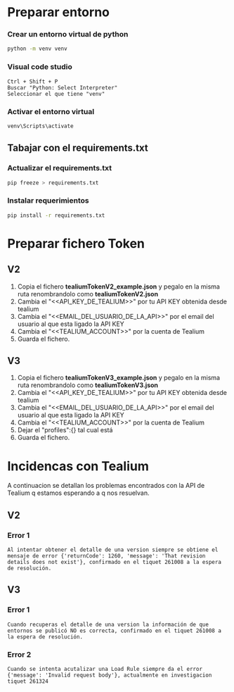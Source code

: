 # Preparar entorno

### Crear un entorno virtual de python
```sh
python -m venv venv
```

### Visual code studio
    Ctrl + Shift + P
    Buscar "Python: Select Interpreter"
    Seleccionar el que tiene "venv"

### Activar el entorno virtual
```sh
venv\Scripts\activate
```

## Tabajar con el requirements.txt
### Actualizar el requirements.txt
```sh
pip freeze > requirements.txt
```

### Instalar requerimientos
```sh
pip install -r requirements.txt
```


# Preparar fichero Token

## V2
1. Copia el fichero **tealiumTokenV2_example.json** y pegalo en la misma ruta renombrandolo como **tealiumTokenV2.json**
2. Cambia el "<<API_KEY_DE_TEALIUM>>" por tu API KEY obtenida desde tealium
3. Cambia el "<<EMAIL_DEL_USUARIO_DE_LA_API>>" por el email del usuario al que esta ligado la API KEY
4. Cambia el "<<TEALIUM_ACCOUNT>>" por la cuenta de Tealium
5. Guarda el fichero.

## V3
1. Copia el fichero **tealiumTokenV3_example.json** y pegalo en la misma ruta renombrandolo como **tealiumTokenV3.json**
2. Cambia el "<<API_KEY_DE_TEALIUM>>" por tu API KEY obtenida desde tealium
3. Cambia el "<<EMAIL_DEL_USUARIO_DE_LA_API>>" por el email del usuario al que esta ligado la API KEY
4. Cambia el "<<TEALIUM_ACCOUNT>>" por la cuenta de Tealium
5. Dejar el "profiles":{} tal cual está
6. Guarda el fichero.


# Incidencas con Tealium

A continuacion se detallan los problemas encontrados con la API de Tealium q estamos esperando a q nos resuelvan.

## V2

### Error 1
    Al intentar obtener el detalle de una version siempre se obtiene el mensaje de error {'returnCode': 1260, 'message': 'That revision details does not exist'}, confirmado en el tiquet 261008 a la espera de resolución.

## V3

### Error 1
    Cuando recuperas el detalle de una version la información de que entornos se publicó NO es correcta, confirmado en el tiquet 261008 a la espera de resolución.

### Error 2
    Cuando se intenta acutalizar una Load Rule siempre da el error {'message': 'Invalid request body'}, actualmente en investigacion tiquet 261324